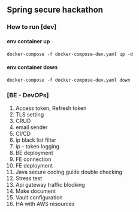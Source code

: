 ## Spring secure hackathon

### How to run [dev]

#### env container up
```
docker-compose -f docker-compose-dev.yaml up -d
```

#### env container down
```
docker-compose -f docker-compose-dev.yaml down
```

### [BE - DevOPs]
1. Access token, Refresh token
2. TLS setting
3. CRUD
4. email sender
5. CI/CD
6. ip black list filter
7. ip - token logging
8. BE deployment
9. FE connection
10. FE deployment
11. Java secure coding guide double checking
12. Stress test
13. Api gateway traffic blocking
14. Make document
15. Vault configuration
16. HA with AWS resources
